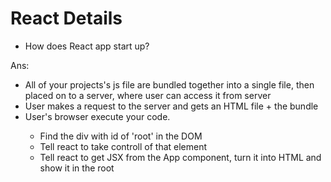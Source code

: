 # React Details

* How does React app start up?
<p>
Ans: 
<ul>
<li>All of your projects's js file are bundled together into a single file, then placed on to a server, where user can access it from server</li>
<li>User makes a request to the server and gets an HTML file + the bundle</li>
<li>User's browser execute your code.</li>
    <ul>
        <li>Find the div with id of 'root' in the DOM</li>
        <li>Tell react to take controll of that element</li>
        <li>Tell react to get JSX from the App component, turn it into HTML and show it in the root</li>
    </ul>
</ul>
</p>
